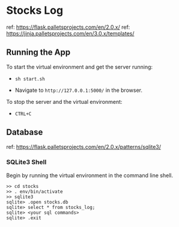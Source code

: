 # Stocks Log

ref: https://flask.palletsprojects.com/en/2.0.x/
ref: https://jinja.palletsprojects.com/en/3.0.x/templates/



## Running the App
To start the virtual environment and get the server running:

* `sh start.sh`

* Navigate to `http://127.0.0.1:5000/` in the browser.

To stop the server and the virtual environment:

* `CTRL+C`

## Database
ref: https://flask.palletsprojects.com/en/2.0.x/patterns/sqlite3/

### SQLite3 Shell
Begin by running the virtual environment in the command line shell.

```
>> cd stocks
>> . env/bin/activate
>> sqlite3
sqlite> .open stocks.db
sqlite> select * from stocks_log;
sqlite> <your sql commands>
sqlite> .exit
```



